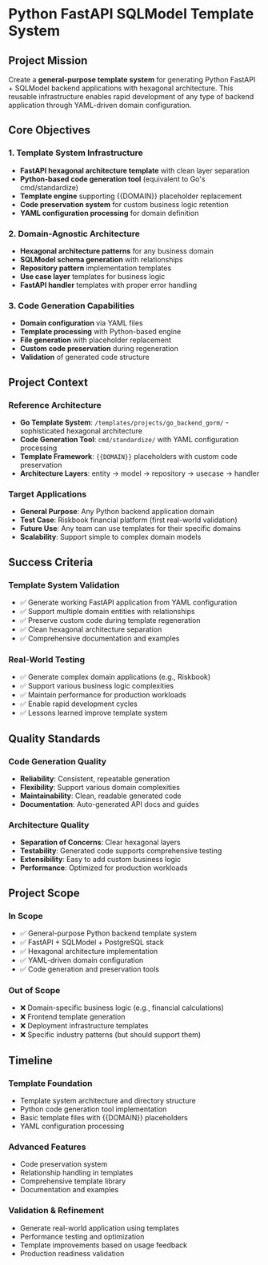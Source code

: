 # Python FastAPI SQLModel Template System

## Project Mission

Create a **general-purpose template system** for generating Python FastAPI + SQLModel backend applications with hexagonal architecture. This reusable infrastructure enables rapid development of any type of backend application through YAML-driven domain configuration.

## Core Objectives

### 1. Template System Infrastructure
- **FastAPI hexagonal architecture template** with clean layer separation
- **Python-based code generation tool** (equivalent to Go's cmd/standardize)
- **Template engine** supporting {{DOMAIN}} placeholder replacement
- **Code preservation system** for custom business logic retention
- **YAML configuration processing** for domain definition

### 2. Domain-Agnostic Architecture
- **Hexagonal architecture patterns** for any business domain
- **SQLModel schema generation** with relationships
- **Repository pattern** implementation templates
- **Use case layer** templates for business logic
- **FastAPI handler** templates with proper error handling

### 3. Code Generation Capabilities
- **Domain configuration** via YAML files
- **Template processing** with Python-based engine
- **File generation** with placeholder replacement
- **Custom code preservation** during regeneration
- **Validation** of generated code structure

## Project Context

### Reference Architecture
- **Go Template System**: `/templates/projects/go_backend_gorm/` - sophisticated hexagonal architecture
- **Code Generation Tool**: `cmd/standardize/` with YAML configuration processing
- **Template Framework**: `{{DOMAIN}}` placeholders with custom code preservation
- **Architecture Layers**: entity → model → repository → usecase → handler

### Target Applications
- **General Purpose**: Any Python backend application domain
- **Test Case**: Riskbook financial platform (first real-world validation)
- **Future Use**: Any team can use templates for their specific domains
- **Scalability**: Support simple to complex domain models

## Success Criteria

### Template System Validation
- ✅ Generate working FastAPI application from YAML configuration
- ✅ Support multiple domain entities with relationships
- ✅ Preserve custom code during template regeneration
- ✅ Clean hexagonal architecture separation
- ✅ Comprehensive documentation and examples

### Real-World Testing
- ✅ Generate complex domain applications (e.g., Riskbook)
- ✅ Support various business logic complexities
- ✅ Maintain performance for production workloads
- ✅ Enable rapid development cycles
- ✅ Lessons learned improve template system

## Quality Standards

### Code Generation Quality
- **Reliability**: Consistent, repeatable generation
- **Flexibility**: Support various domain complexities
- **Maintainability**: Clean, readable generated code
- **Documentation**: Auto-generated API docs and guides

### Architecture Quality
- **Separation of Concerns**: Clear hexagonal layers
- **Testability**: Generated code supports comprehensive testing
- **Extensibility**: Easy to add custom business logic
- **Performance**: Optimized for production workloads

## Project Scope

### In Scope
- ✅ General-purpose Python backend template system
- ✅ FastAPI + SQLModel + PostgreSQL stack
- ✅ Hexagonal architecture implementation
- ✅ YAML-driven domain configuration
- ✅ Code generation and preservation tools

### Out of Scope
- ❌ Domain-specific business logic (e.g., financial calculations)
- ❌ Frontend template generation
- ❌ Deployment infrastructure templates
- ❌ Specific industry patterns (but should support them)

## Timeline

### Template Foundation
- Template system architecture and directory structure
- Python code generation tool implementation
- Basic template files with {{DOMAIN}} placeholders
- YAML configuration processing

### Advanced Features
- Code preservation system
- Relationship handling in templates
- Comprehensive template library
- Documentation and examples

### Validation & Refinement
- Generate real-world application using templates
- Performance testing and optimization
- Template improvements based on usage feedback
- Production readiness validation